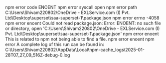 npm error code ENOENT
npm error syscall open
npm error path C:\Users\Shivam220802\OneDrive - EXLService.com (I) Pvt. Ltd\Desktop\superset\saa-superset-1\package.json
npm error errno -4058
npm error enoent Could not read package.json: Error: ENOENT: no such file or directory, open 'C:\Users\Shivam220802\OneDrive - EXLService.com (I) Pvt. Ltd\Desktop\superset\saa-superset-1\package.json'
npm error enoent This is related to npm not being able to find a file.
npm error enoent
npm error A complete log of this run can be found in: C:\Users\Shivam220802\AppData\Local\npm-cache\_logs\2025-01-28T07_27_09_516Z-debug-0.log
